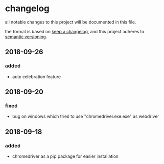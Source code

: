 # changelog

all notable changes to this project will be documented in this file.

the format is based on [keep a changelog](https://keepachangelog.com/en/1.0.0/),
and this project adheres to [semantic versioning](https://semver.org/spec/v2.0.0.html).

## 2018-09-26

### added

-   auto celebration feature

## 2018-09-20

### fixed

-   bug on windows which tried to use "chromedriver.exe.exe" as webdriver

## 2018-09-18

### added

-   chromedriver as a pip package for easier installation
